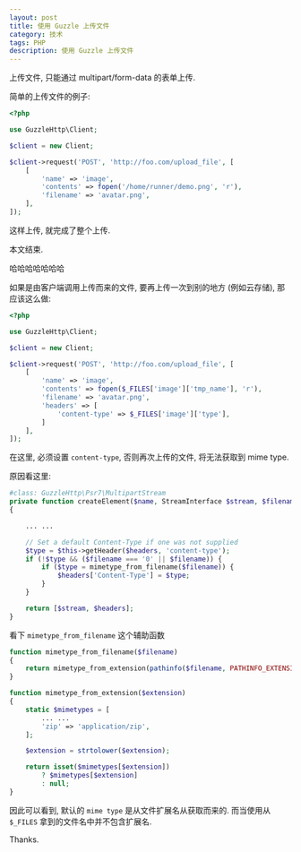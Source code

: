 ```yaml
---
layout: post
title: 使用 Guzzle 上传文件
category: 技术
tags: PHP
description: 使用 Guzzle 上传文件
---
```


上传文件, 只能通过 multipart/form-data 的表单上传.

简单的上传文件的例子:
```php
<?php

use GuzzleHttp\Client;

$client = new Client;

$client->request('POST', 'http://foo.com/upload_file', [
    [
        'name' => 'image',
        'contents' => fopen('/home/runner/demo.png', 'r'),
        'filename' => 'avatar.png',
    ],
]);

```

这样上传, 就完成了整个上传.

本文结束.

哈哈哈哈哈哈哈

如果是由客户端调用上传而来的文件, 要再上传一次到别的地方 (例如云存储), 那应该这么做:

```php
<?php

use GuzzleHttp\Client;

$client = new Client;

$client->request('POST', 'http://foo.com/upload_file', [
    [
        'name' => 'image',
        'contents' => fopen($_FILES['image']['tmp_name'], 'r'),
        'filename' => 'avatar.png',
        'headers' => [
            'content-type' => $_FILES['image']['type'],
        ]
    ],
]);
```

在这里, 必须设置 `content-type`, 否则再次上传的文件, 将无法获取到 mime type.

原因看这里:
```php
#class: GuzzleHttp\Psr7\MultipartStream
private function createElement($name, StreamInterface $stream, $filename, array $headers)
{

    ... ...

    // Set a default Content-Type if one was not supplied
    $type = $this->getHeader($headers, 'content-type');
    if (!$type && ($filename === '0' || $filename)) {
        if ($type = mimetype_from_filename($filename)) {
            $headers['Content-Type'] = $type;
        }
    }

    return [$stream, $headers];
}
```

看下 `mimetype_from_filename` 这个辅助函数
```php
function mimetype_from_filename($filename)
{
    return mimetype_from_extension(pathinfo($filename, PATHINFO_EXTENSION));
}

function mimetype_from_extension($extension)
{
    static $mimetypes = [
        ... ...
        'zip' => 'application/zip',
    ];

    $extension = strtolower($extension);

    return isset($mimetypes[$extension])
        ? $mimetypes[$extension]
        : null;
}
```

因此可以看到, 默认的 `mime type` 是从文件扩展名从获取而来的. 而当使用从 `$_FILES` 拿到的文件名中并不包含扩展名.

Thanks.
